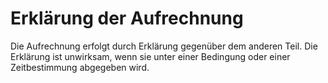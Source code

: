 # Erklärung der Aufrechnung

Die Aufrechnung erfolgt durch Erklärung gegenüber dem anderen Teil. Die Erklärung ist unwirksam, wenn sie unter einer Bedingung oder einer Zeitbestimmung abgegeben wird.